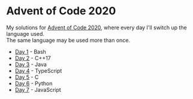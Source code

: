 # Advent of Code 2020 #

My solutions for [Advent of Code 2020], where every day I'll switch up the
language used.  
The same language may be used more than once.

* [Day 1](day01) - Bash
* [Day 2](day02) - C++17
* [Day 3](day03) - Java
* [Day 4](day04) - TypeScript
* [Day 5](day05) - C
* [Day 6](day06) - Python
* [Day 7](day07) - JavaScript

[Advent of Code 2020]: https://adventofcode.com/2020
